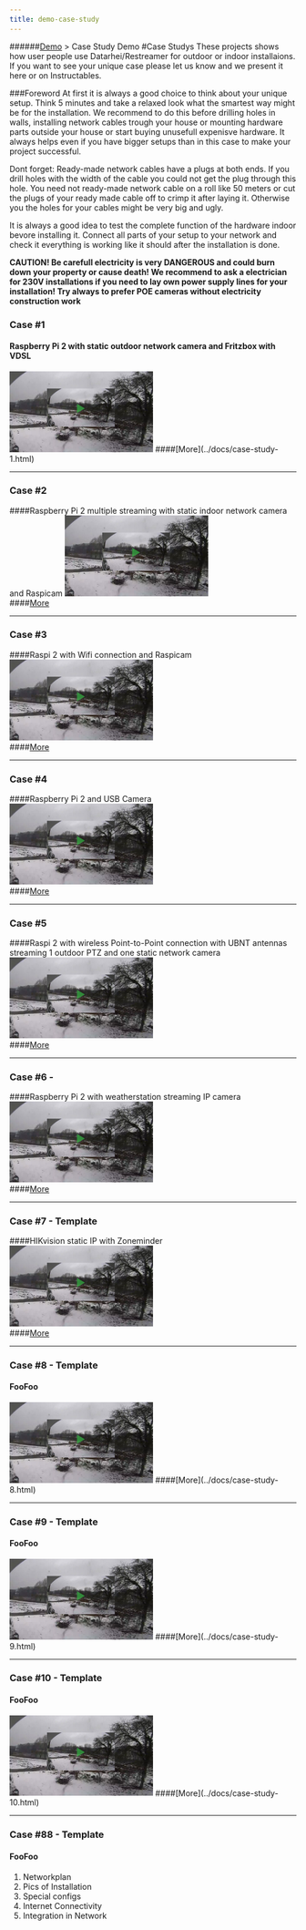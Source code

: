 ```yaml
---
title: demo-case-study
---
```

######[Demo](../docs/demo-index.html) > Case Study Demo
#Case Studys
These projects shows how user people use Datarhei/Restreamer for outdoor or indoor installaions. If you want to see your unique case please let us know and we present it here or on Instructables.

###Foreword
At first it is always a good choice to think about your unique setup. Think 5 minutes and take a relaxed look what the smartest way might be for the installation. We recommend to do this before drilling holes in walls, installing network cables trough your house or mounting hardware parts outside your house or start buying unusefull expenisve hardware. It always helps even if you have bigger setups than in this case to make your project successful.

Dont forget: Ready-made network cables have a plugs at both ends. If you drill holes with the width of the cable you could not get the plug through this hole. You need not ready-made network cable on a roll like 50 meters or cut the plugs of your ready made cable off to crimp it after laying it. Otherwise you the holes for your cables might be very big and ugly.

It is always a good idea to test the complete function of the hardware indoor bevore installing it. Connect all parts of your setup to your network and check it everything is working like it should after the installation is done.  

**CAUTION! Be carefull electricity is very DANGEROUS and could burn down your property or cause death! We recommend to ask a electrician for 230V installations if you need to lay own power supply lines for your installation! Try always to prefer POE cameras without electricity construction work**  


### Case #1 
#### Raspberry Pi 2 with static outdoor network camera and Fritzbox with VDSL  
<img src="../img/case-study-1.jpg" width="50%" height="50%">  
####[More](../docs/case-study-1.html) 

---
### Case #2 
####Raspberry Pi 2 multiple streaming with static indoor network camera and Raspicam
<img src="../img/case-study-1.jpg" width="50%" height="50%">  
####[More](../docs/case-study-2.html) 

---
### Case #3  
####Raspi 2 with Wifi connection and Raspicam
<img src="../img/case-study-1.jpg" width="50%" height="50%">  
####[More](../docs/case-study-3.html) 

---
### Case #4 
####Raspberry Pi 2 and USB Camera
<img src="../img/case-study-1.jpg" width="50%" height="50%">  
####[More](../docs/case-study-4.html) 

---
### Case #5 
####Raspi 2 with wireless Point-to-Point connection with UBNT antennas streaming 1 outdoor PTZ and one static network camera
<img src="../img/case-study-1.jpg" width="50%" height="50%">  
####[More](../docs/case-study-5.html) 

---
### Case #6 - 
####Raspberry Pi 2 with weatherstation streaming IP camera
<img src="../img/case-study-1.jpg" width="50%" height="50%">  
####[More](../docs/case-study-6.html) 

---
### Case #7 - Template
####HIKvision static IP with Zoneminder
<img src="../img/case-study-1.jpg" width="50%" height="50%">  
####[More](../docs/case-study-7.html) 

---
### Case #8 - Template
#### FooFoo
<img src="../img/case-study-1.jpg" width="50%" height="50%">  
####[More](../docs/case-study-8.html) 

---
### Case #9 - Template
#### FooFoo
<img src="../img/case-study-1.jpg" width="50%" height="50%">  
####[More](../docs/case-study-9.html) 

---
### Case #10 - Template
#### FooFoo
<img src="../img/case-study-1.jpg" width="50%" height="50%">  
####[More](../docs/case-study-10.html) 

---
### Case #88 - Template 
#### FooFoo
1. Networkplan
2. Pics of Installation
3. Special configs
4. Internet Connectivity
5. Integration in Network